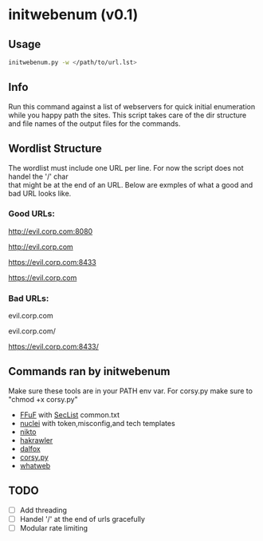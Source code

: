 # initwebenum (v0.1)

## Usage

```sh
initwebenum.py -w </path/to/url.lst>
```
## Info
Run this command against a list of webservers for quick initial enumeration while you 
happy path the sites. This script takes care of the dir structure and file names of 
the output files for the commands. 

## Wordlist Structure 
The wordlist must include one URL per line. For now the script does not handel the '/' char  
that might be at the end of an URL. Below are exmples of what a good and bad URL looks like. 

### Good URLs:

http://evil.corp.com:8080

http://evil.corp.com

https://evil.corp.com:8433

https://evil.corp.com

### Bad URLs:

evil.corp.com

evil.corp.com/

https://evil.corp.com:8433/

## Commands ran by initwebenum
Make sure these tools are in your PATH env var. For corsy.py make sure to "chmod +x corsy.py"

- [FFuF](https://github.com/ffuf/ffuf) with [SecList](https://github.com/danielmiessler/SecLists) common.txt
- [nuclei](https://github.com/projectdiscovery/nuclei) with token,misconfig,and tech templates 
- [nikto](https://github.com/sullo/nikto)
- [hakrawler](https://github.com/hakluke/hakrawler)
- [dalfox](https://github.com/hahwul/dalfox/releases) 
- [corsy.py](https://github.com/s0md3v/Corsy)
- [whatweb](https://github.com/urbanadventurer/WhatWeb)

## TODO
- [ ] Add threading
- [ ] Handel '/' at the end of urls gracefully
- [ ] Modular rate limiting
